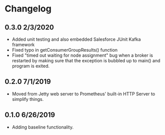 Changelog
=========
## 0.3.0 2/3/2020
   * Added unit testing and also embedded Salesforce JUnit Kafka framework
   * Fixed typo in getConsumerGroupResults() function
   * Fixed "timed out waiting for node assignment" bug when a broker is restarted by making sure
     that the exception is bubbled up to main() and program is exited.

## 0.2.0 7/1/2019
   * Moved from Jetty web server to Prometheus' built-in HTTP Server to simplify things.

## 0.1.0 6/26/2019
   * Adding baseline functionality.
